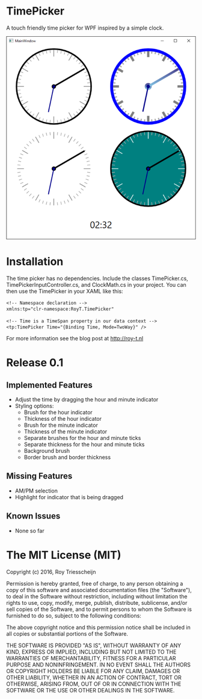 # TimePicker
A touch friendly time picker for WPF inspired by a simple clock.

![Example](/screenshot.png)

# Installation
The time picker has no dependencies. Include the classes TimePicker.cs, TimePickerInputController.cs, and ClockMath.cs in your project. You can then use the TimePicker in your XAML like this:

```xaml
<!-- Namespace declaration -->
xmlns:tp="clr-namespace:RoyT.TimePicker"

<!-- Time is a TimeSpan property in our data context -->
<tp:TimePicker Time="{Binding Time, Mode=TwoWay}" />
```
For more information see the blog post at http://roy-t.nl

# Release 0.1
## Implemented Features
- Adjust the time by dragging the hour and minute indicator
- Styling options:
  - Brush for the hour indicator
  - Thickness of the hour indicator
  - Brush for the minute indicator
  - Thickness of the minute indicator
  - Separate brushes for the hour and minute ticks
  - Separate thickness for the hour and minute ticks
  - Background brush
  - Border brush and border thickness

## Missing Features
- AM/PM selection
- Highlight for indicator that is being dragged

## Known Issues
- None so far

# The MIT License (MIT)
Copyright (c) 2016, Roy Triesscheijn

Permission is hereby granted, free of charge, to any person obtaining a copy of this software and associated documentation files (the "Software"), to deal in the Software without restriction, including without limitation the rights to use, copy, modify, merge, publish, distribute, sublicense, and/or sell copies of the Software, and to permit persons to whom the Software is furnished to do so, subject to the following conditions:

The above copyright notice and this permission notice shall be included in all copies or substantial portions of the Software.

THE SOFTWARE IS PROVIDED "AS IS", WITHOUT WARRANTY OF ANY KIND, EXPRESS OR IMPLIED, INCLUDING BUT NOT LIMITED TO THE WARRANTIES OF MERCHANTABILITY, FITNESS FOR A PARTICULAR PURPOSE AND NONINFRINGEMENT. IN NO EVENT SHALL THE AUTHORS OR COPYRIGHT HOLDERS BE LIABLE FOR ANY CLAIM, DAMAGES OR OTHER LIABILITY, WHETHER IN AN ACTION OF CONTRACT, TORT OR OTHERWISE, ARISING FROM, OUT OF OR IN CONNECTION WITH THE SOFTWARE OR THE USE OR OTHER DEALINGS IN THE SOFTWARE.

